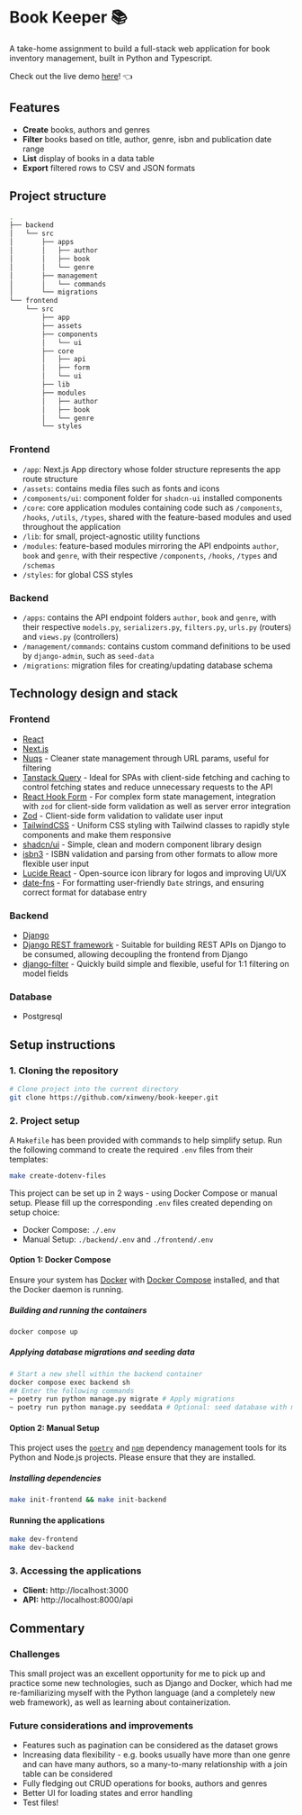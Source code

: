 # Book Keeper 📚

A take-home assignment to build a full-stack web application for book inventory management, built in Python and Typescript.

Check out the live demo [here](http://TODO)! 👈

## Features

- **Create** books, authors and genres
- **Filter** books based on title, author, genre, isbn and publication date range
- **List** display of books in a data table
- **Export** filtered rows to CSV and JSON formats

## Project structure

```sh
.
├── backend
│   └── src
│       ├── apps
│       │   ├── author
│       │   ├── book
│       │   └── genre
│       ├── management
│       │   └── commands
│       └── migrations
└── frontend
    └── src
        ├── app
        ├── assets
        ├── components
        │   └── ui
        ├── core
        │   ├── api
        │   ├── form
        │   └── ui
        ├── lib
        ├── modules
        │   ├── author
        │   ├── book
        │   └── genre
        └── styles
```

### Frontend

- `/app`: Next.js App directory whose folder structure represents the app route structure
- `/assets`: contains media files such as fonts and icons
- `/components/ui`: component folder for `shadcn-ui` installed components
- `/core`: core application modules containing code such as `/components`, `/hooks`, `/utils`, `/types`, shared with the feature-based modules and used throughout the application
- `/lib`: for small, project-agnostic utility functions
- `/modules`: feature-based modules mirroring the API endpoints `author`, `book` and `genre`, with their respective `/components`, `/hooks`, `/types` and `/schemas`
- `/styles`: for global CSS styles

### Backend

- `/apps`: contains the API endpoint folders `author`, `book` and `genre`, with their respective `models.py`, `serializers.py`, `filters.py`, `urls.py` (routers) and  `views.py` (controllers)
- `/management/commands`: contains custom command definitions to be used by `django-admin`, such as `seed-data`
- `/migrations`: migration files for creating/updating database schema

## Technology design and stack



### Frontend

- [React](https://react.dev/)
- [Next.js](https://nextjs.org/)
- [Nuqs](https://nuqs.47ng.com/) - Cleaner state management through URL params, useful for filtering
- [Tanstack Query](https://tanstack.com/query/latest) - Ideal for SPAs with client-side fetching and caching to control fetching states and reduce unnecessary requests to the API
- [React Hook Form](https://react-hook-form.com/) - For complex form state management, integration with `zod` for client-side form validation as well as server error integration
- [Zod](https://zod.dev/) - Client-side form validation to validate user input
- [TailwindCSS](https://tailwindcss.com/) - Uniform CSS styling with Tailwind classes to rapidly style components and make them responsive
- [shadcn/ui](https://ui.shadcn.com/) - Simple, clean and modern component library design
- [isbn3](https://github.com/inventaire/isbn3) - ISBN validation and parsing from other formats to allow more flexible user input
- [Lucide React](https://lucide.dev/) - Open-source icon library for logos and improving UI/UX
- [date-fns](https://date-fns.org/) - For formatting user-friendly `Date` strings, and ensuring correct format for database entry

### Backend

- [Django](https://www.djangoproject.com/)
- [Django REST framework](https://www.django-rest-framework.org/) - Suitable for building REST APIs on Django to be consumed, allowing decoupling the frontend from Django
- [django-filter](https://django-filter.readthedocs.io/en/stable/) - Quickly build simple and flexible, useful for  1:1 filtering on model fields

### Database

- Postgresql

## Setup instructions

### 1. Cloning the repository

```sh
# Clone project into the current directory
git clone https://github.com/xinweny/book-keeper.git
```

### 2. Project setup

A `Makefile` has been provided with commands to help simplify setup. Run the following command to create the required `.env` files from their templates:

```sh
make create-dotenv-files
```

This project can be set up in 2 ways - using Docker Compose or manual setup. Please fill up the corresponding `.env` files created depending on setup choice:

- Docker Compose: `./.env`
- Manual Setup: `./backend/.env` and `./frontend/.env`

#### Option 1: Docker Compose

Ensure your system has [Docker](https://docs.docker.com/engine/install/) with [Docker Compose](https://docs.docker.com/compose/install/) installed, and that the Docker daemon is running.

##### Building and running the containers

```sh
docker compose up
```

##### Applying database migrations and seeding data

```sh
# Start a new shell within the backend container
docker compose exec backend sh
## Enter the following commands
~ poetry run python manage.py migrate # Apply migrations
~ poetry run python manage.py seeddata # Optional: seed database with mock data
```

#### Option 2: Manual Setup

This project uses the [`poetry`](https://python-poetry.org/docs/) and [`npm`](https://docs.npmjs.com/downloading-and-installing-node-js-and-npm) dependency management tools for its Python and Node.js projects. Please ensure that they are installed.

##### Installing dependencies

```sh
make init-frontend && make init-backend
```

#### Running the applications

```sh
make dev-frontend
make dev-backend
```

### 3. Accessing the applications

- **Client:** http://localhost:3000
- **API:** http://localhost:8000/api

## Commentary

### Challenges

This small project was an excellent opportunity for me to pick up and practice some new technologies, such as Django and Docker, which had me re-familiarizing myself with the Python language (and a completely new web framework), as well as learning about containerization.

### Future considerations and improvements

- Features such as pagination can be considered as the dataset grows
- Increasing data flexibility - e.g. books usually have more than one genre and can have many authors, so a many-to-many relationship with a join table can be considered
- Fully fledging out CRUD operations for books, authors and genres
- Better UI for loading states and error handling
- Test files!

